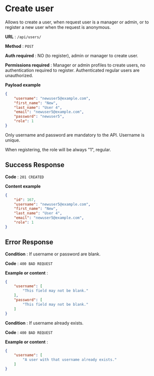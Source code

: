 # Create user

Allows to create a user, when request user is a manager or admin, or to register a new user when the request is anonymous.

**URL** : `/api/users/`

**Method** : `POST`

**Auth required** : NO (to register), admin or manager to create user.

**Permissions required** : Manager or admin profiles to create users, no authentication required to register. Authenticated regular users are unauthorized.

**Payload example**

```json
{
    "username": "newuser5@example.com",
    "first_name": "New",
    "last_name": "User 4",
    "email": "newuser5@example.com",
    "password": "newuser5",
    "role": 1
}
```

Only username and password are mandatory to the API. Username is unique.

When registering, the role will be always "1", regular.

## Success Response

**Code** : `201 CREATED`

**Content example**

```json
{
    "id": 167,
    "username": "newuser5@example.com",
    "first_name": "New",
    "last_name": "User 4",
    "email": "newuser5@example.com",
    "role": 1
}
```

## Error Response

**Condition** : If username or password are blank.

**Code** : `400 BAD REQUEST`

**Example or content** :

```json
{
    "username": [
        "This field may not be blank."
    ],
    "password": [
        "This field may not be blank."
    ]
}
```

**Condition** : If username already exists.

**Code** : `400 BAD REQUEST`

**Example or content** :

```json
{
    "username": [
        "A user with that username already exists."
    ]
}
```